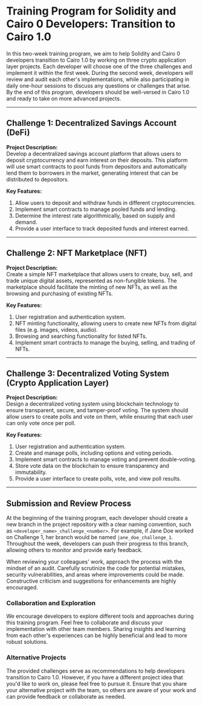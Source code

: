 # Training Program for Solidity and Cairo 0 Developers: Transition to Cairo 1.0

In this two-week training program, we aim to help Solidity and Cairo 0 developers transition to Cairo 1.0 by working on three crypto application layer projects. Each developer will choose one of the three challenges and implement it within the first week. During the second week, developers will review and audit each other's implementations, while also participating in daily one-hour sessions to discuss any questions or challenges that arise. By the end of this program, developers should be well-versed in Cairo 1.0 and ready to take on more advanced projects.

---

## Challenge 1: Decentralized Savings Account (DeFi)

**Project Description:**  
Develop a decentralized savings account platform that allows users to deposit cryptocurrency and earn interest on their deposits. This platform will use smart contracts to pool funds from depositors and automatically lend them to borrowers in the market, generating interest that can be distributed to depositors.

**Key Features:**
1. Allow users to deposit and withdraw funds in different cryptocurrencies.
2. Implement smart contracts to manage pooled funds and lending.
3. Determine the interest rate algorithmically, based on supply and demand.
4. Provide a user interface to track deposited funds and interest earned.

---

## Challenge 2: NFT Marketplace (NFT)

**Project Description:**  
Create a simple NFT marketplace that allows users to create, buy, sell, and trade unique digital assets, represented as non-fungible tokens. The marketplace should facilitate the minting of new NFTs, as well as the browsing and purchasing of existing NFTs.

**Key Features:**
1. User registration and authentication system.
2. NFT minting functionality, allowing users to create new NFTs from digital files (e.g. images, videos, audio).
3. Browsing and searching functionality for listed NFTs.
4. Implement smart contracts to manage the buying, selling, and trading of NFTs.

---

## Challenge 3: Decentralized Voting System (Crypto Application Layer)

**Project Description:**  
Design a decentralized voting system using blockchain technology to ensure transparent, secure, and tamper-proof voting. The system should allow users to create polls and vote on them, while ensuring that each user can only vote once per poll.

**Key Features:**
1. User registration and authentication system.
2. Create and manage polls, including options and voting periods.
3. Implement smart contracts to manage voting and prevent double-voting.
4. Store vote data on the blockchain to ensure transparency and immutability.
5. Provide a user interface to create polls, vote, and view poll results.

---

## Submission and Review Process

At the beginning of the training program, each developer should create a new branch in the project repository with a clear naming convention, such as `<developer_name>_challenge_<number>`. For example, if Jane Doe worked on Challenge 1, her branch would be named `jane_doe_challenge_1`. Throughout the week, developers can push their progress to this branch, allowing others to monitor and provide early feedback.

When reviewing your colleagues' work, approach the process with the mindset of an audit. Carefully scrutinize the code for potential mistakes, security vulnerabilities, and areas where improvements could be made. Constructive criticism and suggestions for enhancements are highly encouraged.

### Collaboration and Exploration

We encourage developers to explore different tools and approaches during this training program. Feel free to collaborate and discuss your implementation with other team members. Sharing insights and learning from each other's experiences can be highly beneficial and lead to more robust solutions.

### Alternative Projects

The provided challenges serve as recommendations to help developers transition to Cairo 1.0. However, if you have a different project idea that you'd like to work on, please feel free to pursue it. Ensure that you share your alternative project with the team, so others are aware of your work and can provide feedback or collaborate as needed.

